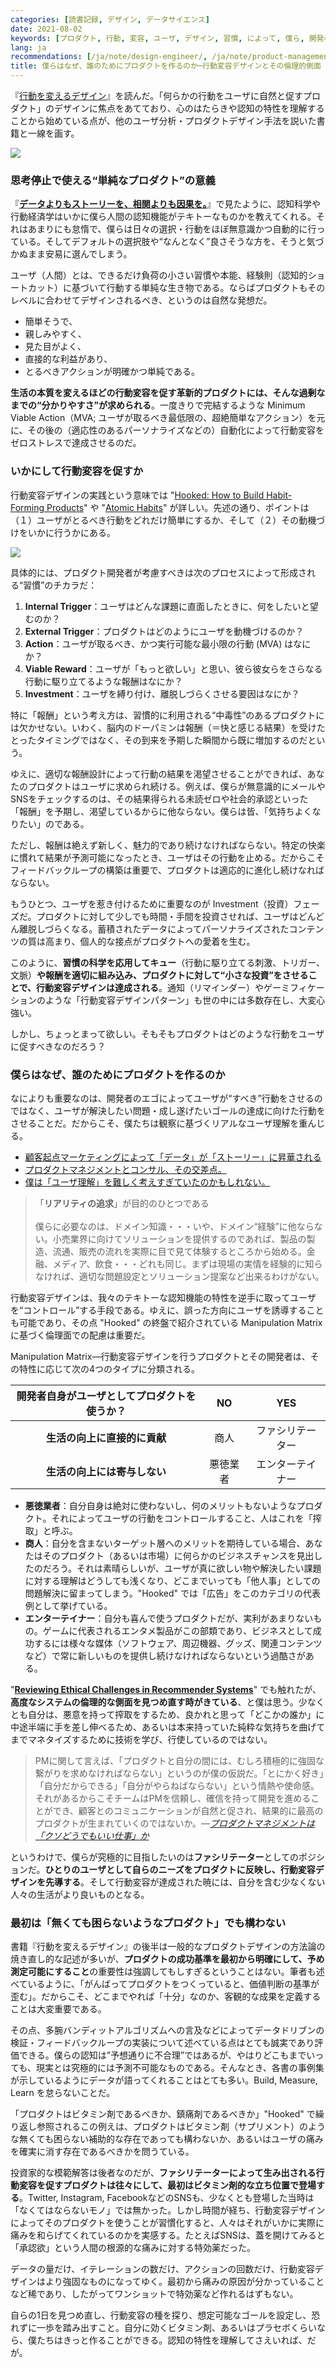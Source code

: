 ```yaml
---
categories: [読書記録, デザイン, データサイエンス]
date: 2021-08-02
keywords: [プロダクト, 行動, 変容, ユーザ, デザイン, 習慣, によって, 僕ら, 開発者, 促す]
lang: ja
recommendations: [/ja/note/design-engineer/, /ja/note/product-management-myths/, /ja/note/cognitive-science-and-behavioral-economics/]
title: 僕らはなぜ、誰のためにプロダクトを作るのか─行動変容デザインとその倫理的側面
---
```


『[行動を変えるデザイン](https://amzn.to/3fnyom9)』を読んだ。「何らかの行動をユーザに自然と促すプロダクト」のデザインに焦点をあてており、心のはたらきや認知の特性を理解することから始めている点が、他のユーザ分析・プロダクトデザイン手法を説いた書籍と一線を画す。

<a href="https://www.amazon.co.jp/%E8%A1%8C%E5%8B%95%E3%82%92%E5%A4%89%E3%81%88%E3%82%8B%E3%83%87%E3%82%B6%E3%82%A4%E3%83%B3-%E2%80%95%E5%BF%83%E7%90%86%E5%AD%A6%E3%81%A8%E8%A1%8C%E5%8B%95%E7%B5%8C%E6%B8%88%E5%AD%A6%E3%82%92%E3%83%97%E3%83%AD%E3%83%80%E3%82%AF%E3%83%88%E3%83%87%E3%82%B6%E3%82%A4%E3%83%B3%E3%81%AB%E6%B4%BB%E7%94%A8%E3%81%99%E3%82%8B-Stephen-Wendel/dp/4873119146?&linkCode=li2&tag=takuti-22&linkId=8490e3132b2bc70825543916b0e60905&language=ja_JP&ref_=as_li_ss_il" target="_blank"><img border="0" src="//ws-fe.amazon-adsystem.com/widgets/q?_encoding=UTF8&ASIN=4873119146&Format=_SL160_&ID=AsinImage&MarketPlace=JP&ServiceVersion=20070822&WS=1&tag=takuti-22&language=ja_JP" ></a><img src="https://ir-jp.amazon-adsystem.com/e/ir?t=takuti-22&language=ja_JP&l=li2&o=9&a=4873119146" width="1" height="1" border="0" alt="" style="border:none !important; margin:0px !important;" />

### 思考停止で使える“単純なプロダクト”の意義

『[**データよりもストーリーを、相関よりも因果を。**](/ja/note/cognitive-science-and-behavioral-economics/)』で見たように、認知科学や行動経済学はいかに僕ら人間の認知機能がテキトーなものかを教えてくれる。それはあまりにも怠惰で、僕らは日々の選択・行動をほぼ無意識かつ自動的に行っている。そしてデフォルトの選択肢や“なんとなく”良さそうな方を、そうと気づかぬまま安易に選んでしまう。

ユーザ（人間）とは、できるだけ負荷の小さい習慣や本能、経験則（認知的ショートカット）に基づいて行動する単純な生き物である。ならばプロダクトもそのレベルに合わせてデザインされるべき、というのは自然な発想だ。

- 簡単そうで、
- 親しみやすく、
- 見た目がよく、
- 直接的な利益があり、
- とるべきアクションが明確かつ単純である。

**生活の本質を変えるほどの行動変容を促す革新的プロダクトには、そんな過剰なまでの“分かりやすさ”が求められる**。一度きりで完結するような Minimum Viable Action（MVA; ユーザが取るべき最低限の、超絶簡単なアクション）を元に、その後の（適応性のあるパーソナライズなどの）自動化によって行動変容をゼロストレスで達成させるのだ。

### いかにして行動変容を促すか

行動変容デザインの実践という意味では "[Hooked: How to Build Habit-Forming Products](https://amzn.to/3jhf5fc)" や "[Atomic Habits](https://amzn.to/3xWSQkl)" が詳しい。先述の通り、ポイントは（１）ユーザがとるべき行動をどれだけ簡単にするか、そして（２）その動機づけをいかに行うかにある。

<a href="https://www.amazon.co.jp/Hooked-Build-Habit-Forming-Products-English-ebook/dp/B00LMGLXTS?__mk_ja_JP=%E3%82%AB%E3%82%BF%E3%82%AB%E3%83%8A&dchild=1&keywords=hooked&qid=1627922285&s=books&sr=1-9&linkCode=li2&tag=takuti-22&linkId=34a2a93c65c184a98b31a0315934bd4d&language=ja_JP&ref_=as_li_ss_il" target="_blank"><img border="0" src="//ws-fe.amazon-adsystem.com/widgets/q?_encoding=UTF8&ASIN=B00LMGLXTS&Format=_SL160_&ID=AsinImage&MarketPlace=JP&ServiceVersion=20070822&WS=1&tag=takuti-22&language=ja_JP" ></a><img src="https://ir-jp.amazon-adsystem.com/e/ir?t=takuti-22&language=ja_JP&l=li2&o=9&a=B00LMGLXTS" width="1" height="1" border="0" alt="" style="border:none !important; margin:0px !important;" />

具体的には、プロダクト開発者が考慮すべきは次のプロセスによって形成される“習慣”のチカラだ：

1. **Internal Trigger**：ユーザはどんな課題に直面したときに、何をしたいと望むのか？
2. **External Trigger**：プロダクトはどのようにユーザを動機づけるのか？ 
3. **Action**：ユーザが取るべき、かつ実行可能な最小限の行動 (MVA) はなにか？ 
4. **Viable Reward**：ユーザが「もっと欲しい」と思い、彼ら彼女らをさらなる行動に駆り立てるような報酬はなにか？
5. **Investment**：ユーザを縛り付け、離脱しづらくさせる要因はなにか？

特に「報酬」という考え方は、習慣的に利用される“中毒性”のあるプロダクトには欠かせない。いわく、脳内のドーパミンは報酬（＝快と感じる結果）を受けたとったタイミングではなく、その到来を予期した瞬間から既に増加するのだという。

ゆえに、適切な報酬設計によって行動の結果を渇望させることができれば、あなたのプロダクトはユーザに求められ続ける。例えば、僕らが無意識的にメールやSNSをチェックするのは、その結果得られる未読ゼロや社会的承認といった「報酬」を予期し、渇望しているからに他ならない。僕らは皆、「気持ちよくなりたい」のである。

ただし、報酬は絶えず新しく、魅力的であり続けなければならない。特定の快楽に慣れて結果が予測可能になったとき、ユーザはその行動を止める。だからこそフィードバックループの構築は重要で、プロダクトは適応的に進化し続けなればならない。

もうひとつ、ユーザを惹き付けるために重要なのが Investment（投資）フェーズだ。プロダクトに対して少しでも時間・手間を投資させれば、ユーザはどんどん離脱しづらくなる。蓄積されたデータによってパーソナライズされたコンテンツの質は高まり、個人的な接点がプロダクトへの愛着を生む。

このように、**習慣の科学を応用してキュー**（行動に駆り立てる刺激、トリガー、文脈）**や報酬を適切に組み込み、プロダクトに対して“小さな投資”をさせることで、行動変容デザインは達成される**。通知（リマインダー）やゲーミフィケーションのような「行動変容デザインパターン」も世の中には多数存在し、大変心強い。

しかし、ちょっとまって欲しい。そもそもプロダクトはどのような行動をユーザに促すべきなのだろう？

### 僕らはなぜ、誰のためにプロダクトを作るのか

なによりも重要なのは、開発者のエゴによってユーザが“すべき”行動をさせるのではなく、ユーザが解決したい問題・成し遂げたいゴールの達成に向けた行動をさせることだ。だからこそ、僕たちは観察に基づくリアルなユーザ理解を重んじる。

- [顧客起点マーケティングによって「データ」が「ストーリー」に昇華される](/ja/note/customer-centric-marketing)
- [プロダクトマネジメントとコンサル、その交差点。](/ja/note/business-communication/)
- [僕は「ユーザ理解」を難しく考えすぎていたのかもしれない。](/ja/note/first-step-for-understanding-users/)

> 「**リアリティの追求**」が目的のひとつである<br/><br/>僕らに必要なのは、ドメイン知識・・・いや、ドメイン“経験”に他ならない。小売業界に向けてソリューションを提供するのであれば、製品の製造、流通、販売の流れを実際に目で見て体験するところから始める。金融、メディア、飲食・・・どれも同じ。まずは現場の実情を経験的に知らなければ、適切な問題設定とソリューション提案など出来るわけがない。

行動変容デザインは、我々のテキトーな認知機能の特性を逆手に取ってユーザを“コントロール”する手段である。ゆえに、誤った方向にユーザを誘導することも可能であり、その点 "Hooked" の終盤で紹介されている Manipulation Matrix に基づく倫理面での配慮は重要だ。

Manipulation Matrix&mdash;行動変容デザインを行うプロダクトとその開発者は、その特性に応じて次の4つのタイプに分類される。

|開発者自身がユーザとしてプロダクトを使うか？|NO|YES|
|:--:|:--:|:--:|
|**生活の向上に直接的に貢献**|商人|ファシリテーター|
|**生活の向上には寄与しない**|悪徳業者|エンターテイナー|

- **悪徳業者**：自分自身は絶対に使わないし、何のメリットもないようなプロダクト。それによってユーザの行動をコントロールすること、人はこれを「搾取」と呼ぶ。
- **商人**：自分を含まないターゲット層へのメリットを期待している場合、あなたはそのプロダクト（あるいは市場）に何らかのビジネスチャンスを見出したのだろう。それは素晴らしいが、ユーザが真に欲しい物や解決したい課題に対する理解はどうしても浅くなり、どこまでいっても「他人事」としての問題解決に留まってしまう。"Hooked" では「広告」をこのカテゴリの代表例として挙げている。
- **エンターテイナー**：自分も喜んで使うプロダクトだが、実利があまりないもの。ゲームに代表されるエンタメ製品がこの部類であり、ビジネスとして成功するには様々な媒体（ソフトウェア、周辺機器、グッズ、関連コンテンツなど）で常に新しいものを提供し続けなければならないという過酷さがある。

"**[Reviewing Ethical Challenges in Recommender Systems](/note/ethical-challenges-in-recommender-systems/)**" でも触れたが、**高度なシステムの倫理的な側面を見つめ直す時がきている**、と僕は思う。少なくとも自分は、悪意を持って搾取をするため、良かれと思って「どこかの誰か」に中途半端に手を差し伸べるため、あるいは本来持っていた純粋な気持ちを曲げてまでマネタイズするために技術を学び、行使しているのではない。

> PMに関して言えば、「プロダクトと自分の間には、むしろ積極的に強固な繋がりを求めなければならない」というのが僕の仮説だ。「とにかく好き」「自分だからできる」「自分がやらねばならない」という情熱や使命感。それがあるからこそチームはPMを信頼し、確信を持って開発を進めることができ、顧客とのコミュニケーションが自然と促され、結果的に最高のプロダクトが生まれていくのではないか。*&mdash;[プロダクトマネジメントは「クソどうでもいい仕事」か](/ja/note/product-management-and-bullshit-job/)*

というわけで、僕らが究極的に目指したいのは**ファシリテーター**としてのポジションだ。**ひとりのユーザとして自らのニーズをプロダクトに反映し、行動変容デザインを先導する**。そして行動変容が達成された暁には、自分を含む少なくない人々の生活がより良いものとなる。

### 最初は「無くても困らないようなプロダクト」でも構わない

書籍『行動を変えるデザイン』の後半は一般的なプロダクトデザインの方法論の焼き直し的な記述が多いが、**プロダクトの成功基準を最初から明確にして、予め測定可能にすること**の重要性は強調してもしすぎるということはない。筆者も述べているように、「がんばってプロダクトをつくっていると、価値判断の基準が歪む」。だからこそ、どこまでやれば「十分」なのか、客観的な成果を定義することは大変重要である。

その点、多腕バンディットアルゴリズムへの言及などによってデータドリブンの検証・フィードバックループの実装について述べている点はとても誠実であり評価できる。僕らの認知は”予想通りに不合理”ではあるが、やはりどこもまでいっても、現実とは究極的には予測不可能なものである。そんなとき、各書の事例集が示しているようにデータが語ってくれることはとても多い。Build, Measure, Learn を怠らないことだ。

「プロダクトはビタミン剤であるべきか、鎮痛剤であるべきか」"Hooked" で繰り返し参照されるこの例えは、プロダクトはビタミン剤（サプリメント）のような無くても困らない補助的な存在であっても構わないか、あるいはユーザの痛みを確実に消す存在であるべきかを問うている。

投資家的な模範解答は後者なのだが、**ファシリテーターによって生み出される行動変容を促すプロダクトは往々にして、最初はビタミン剤的な立ち位置で登場する**。Twitter, Instagram, FacebookなどのSNSも、少なくとも登場した当時は「なくてはならないモノ」では無かった。しかし時間が経ち、行動変容デザインによってそのプロダクトを使うことが習慣化すると、人々はそれがいかに実際に痛みを和らげてくれているのかを実感する。たとえばSNSは、蓋を開けてみると「承認欲」という人間の根源的な痛みに対する特効薬だった。

データの量だけ、イテレーションの数だけ、アクションの回数だけ、行動変容デザインはより強固なものになってゆく。最初から痛みの原因が分かっていることなど稀であり、したがってワンショットで特効薬など作れるはずもない。

自らの1日を見つめ直し、行動変容の種を探り、想定可能なゴールを設定し、恐れずに一歩を踏み出すこと。自分に効くビタミン剤、あるいはプラセボくらいなら、僕たちはきっと作ることができる。認知の特性を理解してさえいれば、だが。
